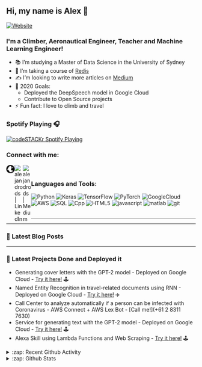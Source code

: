 ## Hi, my name is Alex 👋

[![Website](https://img.shields.io/website?label=alejandrods&url=https%3A%2F%2Falejandrods.github.io%2F)](https://alejandrods.github.io)

### I'm a Climber, Aeronautical Engineer, Teacher and Machine Learning Engineer!

- 📚 I’m studying a Master of Data Science in the University of Sydney
- 🔭 I’m taking a course of [Redis](https://university.redislabs.com)
- ✍ I’m looking to write more articles on [Medium][medium]
- 🥅 2020 Goals:
    - Deployed the DeepSpeech model in Google Cloud
    - Contribute to Open Source projects 
- ⚡ Fun fact: I love to climb and travel

### Spotify Playing 🎧
[<img src="https://now-playing-codestackr.vercel.app/api/spotify-playing" alt="codeSTACKr Spotify Playing" width="350" />](https://open.spotify.com/user/swyqyimdc12jajde4vpwd2x1b)

### Connect with me:

[<img align="left" alt="https://alejandrods.github.io" width="22px" src="https://raw.githubusercontent.com/iconic/open-iconic/master/svg/globe.svg" />][website]
[<img align="left" alt="alejandrods | LinkedIn" width="22px" src="https://cdn.jsdelivr.net/npm/simple-icons@v3/icons/linkedin.svg" />][linkedin]
[<img align="left" alt="alejandrods | Medium" width="22px" src="https://cdn.jsdelivr.net/npm/simple-icons@v3/icons/medium.svg" />][medium]

<br />

### Languages and Tools:
<img alt="Python" width="26px" src="https://user-images.githubusercontent.com/32141606/91632600-49bc7b00-ea25-11ea-8857-d9b40a35f85a.png"/>
<img alt="Keras" width="62px" src="https://user-images.githubusercontent.com/32141606/91632734-2a721d80-ea26-11ea-9e84-557510df54d6.png"/>
<img alt="TensorFlow" width="50px" src="https://user-images.githubusercontent.com/32141606/91632806-a9ffec80-ea26-11ea-9bf6-97376c7925b6.png"/>
<img alt="PyTorch" width="40px" src="https://user-images.githubusercontent.com/32141606/91632820-c3089d80-ea26-11ea-9ca9-72621c0de9fd.png"/>
<img alt="GoogleCloud" width="40px" src="https://user-images.githubusercontent.com/32141606/91632835-f0554b80-ea26-11ea-83c2-d69774c71c33.jpg"/>
<img alt="AWS" width="40px" src="https://user-images.githubusercontent.com/32141606/91632839-0236ee80-ea27-11ea-81aa-2b51864ed1ae.png"/>
<img alt="SQL" width="26px" src="https://user-images.githubusercontent.com/32141606/91632897-707bb100-ea27-11ea-8b9e-24abeabc3dee.png"/>
<img alt="Cpp" width="26px" src="https://user-images.githubusercontent.com/32141606/91632638-8b4d2600-ea25-11ea-82f6-5746c35c1b1e.png"/>
<img alt="HTML5" width="26px" src="https://user-images.githubusercontent.com/32141606/91632852-1975dc00-ea27-11ea-928e-c560f24722f7.png" />
<img alt="javascript" width="26px" src="https://user-images.githubusercontent.com/32141606/91632712-fa2a7f00-ea25-11ea-84a9-dcc8daa71c6b.png"/>
<img alt="matlab" width="26px" src="https://user-images.githubusercontent.com/32141606/91632663-b33c8980-ea25-11ea-8689-1074ab165be9.png"/>
<img alt="git" width="26px" src="https://user-images.githubusercontent.com/32141606/91632917-999c4180-ea27-11ea-9603-50f3f69f07b4.png"/>
<br />
<br />

---

---

### 📕 Latest Blog Posts

<!-- BLOG-POST-LIST:START -->

<!-- BLOG-POST-LIST:END -->

---

### 📕 Latest Projects Done and Deployed it
- Generating cover letters with the GPT-2 model - Deployed on Google Cloud - [Try it here!](https://cover-letter-generator-gpt2-app-6q7gvhilqq-lz.a.run.app/) 🕹️
- Named Entity Recognition in travel-related documents using RNN - Deployed on Google Cloud - [Try it here!](https://travel-entity-recognition-4ng3efvi4q-lz.a.run.app/) ✈️
- Call Center to analyze automatically if a person can be infected with Coronavirus - AWS Connect + AWS Lex Bot - [Call me!](+61 2 8311 7630)
- Service for generating text with the GPT-2 model - Deployed on Google Cloud - [Try it here!](https://text-generator-gpt2-app-6q7gvhilqq-lz.a.run.app/) 🕹️
- Alexa Skill using Lambda Functions and Web Scraping - [Try it here!](https://www.amazon.es/Alejandro-Díaz-Proverbios-Diarios/dp/B07TGDSBDM) 🕹️

<details>
  <summary>:zap: Recent Github Activity</summary>
  
<!--START_SECTION:activity-->
1. 💪 Opened PR [#6](https://github.com//colbyfayock/50-projects-for-react-and-the-static-web/pull/6) in [colbyfayock/50-projects-for-react-and-the-static-web](https://github.com//colbyfayock/50-projects-for-react-and-the-static-web)
2. 🗣 Commented on [#249](https://github.com//abhisheknaiidu/awesome-github-profile-readme/issues/249) in [abhisheknaiidu/awesome-github-profile-readme](https://github.com//abhisheknaiidu/awesome-github-profile-readme)
3. 🗣 Commented on [#249](https://github.com//abhisheknaiidu/awesome-github-profile-readme/issues/249) in [abhisheknaiidu/awesome-github-profile-readme](https://github.com//abhisheknaiidu/awesome-github-profile-readme)
4. 💪 Opened PR [#249](https://github.com//abhisheknaiidu/awesome-github-profile-readme/pull/249) in [abhisheknaiidu/awesome-github-profile-readme](https://github.com//abhisheknaiidu/awesome-github-profile-readme)
5. ❗️ Closed issue [#9](https://github.com//jamesgeorge007/github-activity-readme/issues/9) in [jamesgeorge007/github-activity-readme](https://github.com//jamesgeorge007/github-activity-readme)
<!--END_SECTION:activity-->

</details>

<details>
  <summary>:zap: Github Stats</summary>

  <img align="left" alt="codeSTACKr's Github Stats" src="https://github-readme-stats.codestackr.vercel.app/api?username=codeSTACKr&show_icons=true&hide_border=true" />

</details>

[website]: https://alejandrods.github.io
[linkedin]: https://www.linkedin.com/in/alejandro-diaz-santos-8aab812a/
[medium]: https://medium.com/@alejandrods